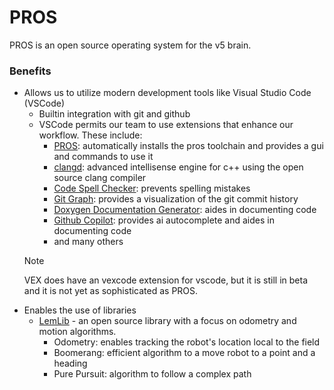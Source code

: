 # PROS
PROS is an open source operating system for the v5 brain. 

### Benefits
- Allows us to utilize modern development tools like Visual Studio Code (VSCode)
  - Builtin integration with git and github
  - VSCode permits our team to use extensions that enhance our workflow. These include:
    - [PROS](https://marketplace.visualstudio.com/items?itemName=sigbots.pros):
      automatically installs the pros toolchain and provides a gui and commands to use it 
    - [clangd](https://marketplace.visualstudio.com/items?itemName=llvm-vs-code-extensions.vscode-clangd): 
      advanced intellisense engine for c++ using the open source clang compiler
    - [Code Spell Checker](https://marketplace.visualstudio.com/items?itemName=streetsidesoftware.code-spell-checker): 
      prevents spelling mistakes
    - [Git Graph](https://marketplace.visualstudio.com/items?itemName=mhutchie.git-graph):
      provides a visualization of the git commit history
    - [Doxygen Documentation Generator](https://marketplace.visualstudio.com/items?itemName=cschlosser.doxdocgen): 
      aides in documenting code
    - [Github Copilot](https://marketplace.visualstudio.com/items?itemName=GitHub.copilot): 
      provides ai autocomplete and aides in documenting code
    - and many others
  > [!NOTE]
  > VEX does have an vexcode extension for vscode, but it is still in beta and it is not yet as sophisticated as PROS.
- Enables the use of libraries
  - [LemLib](https://github.com/LemLib/LemLib) - an open source library with a focus on odometry and motion algorithms. 
    - Odometry: enables tracking the robot's location local to the field
    - Boomerang: efficient algorithm to a move robot to a point and a heading
    - Pure Pursuit: algorithm to follow a complex path